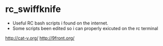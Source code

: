 # rc_swiffknife

* Useful RC bash scripts i found on the internet.
* Some scripts been edited so i can properly exicuted on the rc terminal

http://cat-v.org/
http://9front.org/
